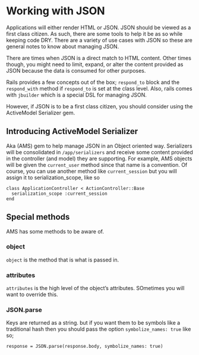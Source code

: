 # Working with JSON
Applications will either render HTML or JSON. JSON should be viewed as a first class citizen. As such, there are some tools to help it be as so while keeping code DRY. There are a variety of use cases with JSON so these are general notes to know about managing JSON. 

There are times when JSON is a direct match to HTML content. Other times though, you might need to limit, expand, or alter the content provided as JSON because the data is consumed for other purposes. 

Rails provides a few concepts out of the box; `respond_to` block and the `respond_with` method if `respond_to` is set at the class level. Also, rails comes with `jbuilder` which is a special DSL for managing JSON. 

However, if JSON is to be a first class citizen, you should consider using the ActiveModel Serializer gem. 

## Introducing ActiveModel Serializer
Aka (AMS) gem to help manage JSON in an Object oriented way. Serializers will be consolidated in `/app/serializers` and receive some content provided in the controller (and model) they are supporting. For example, AMS objects will be given the `current_user` method since that name is a convention. Of course, you can use another method like `current_session` but you will assign it to serialization_scope, like so

	class ApplicationController < ActionController::Base
	  serialization_scope :current_session
	end


## Special methods
AMS has some methods to be aware of.

### object
`object` is the method that is what is passed in.

### attributes
`attributes` is the high level of the object’s attributes. SOmetimes you will want to override this.

### JSON.parse
Keys are returned as a string. but if you want them to be symbols like a traditional hash then you should pass the option `symbolize_names: true` like so;

    response = JSON.parse(response.body, symbolize_names: true)